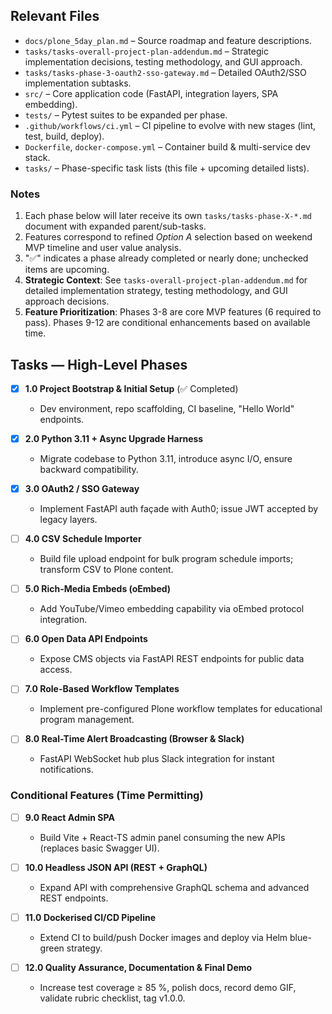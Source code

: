 ## Relevant Files

- `docs/plone_5day_plan.md` – Source roadmap and feature descriptions.
- `tasks/tasks-overall-project-plan-addendum.md` – Strategic implementation decisions, testing methodology, and GUI approach.
- `tasks/tasks-phase-3-oauth2-sso-gateway.md` – Detailed OAuth2/SSO implementation subtasks.
- `src/` – Core application code (FastAPI, integration layers, SPA embedding).
- `tests/` – Pytest suites to be expanded per phase.
- `.github/workflows/ci.yml` – CI pipeline to evolve with new stages (lint, test, build, deploy).
- `Dockerfile`, `docker-compose.yml` – Container build & multi-service dev stack.
- `tasks/` – Phase-specific task lists (this file + upcoming detailed lists).

### Notes

1. Each phase below will later receive its own `tasks/tasks-phase-X-*.md` document with expanded parent/sub-tasks.
2. Features correspond to refined *Option A* selection based on weekend MVP timeline and user value analysis.
3. "✅" indicates a phase already completed or nearly done; unchecked items are upcoming.
4. **Strategic Context**: See `tasks-overall-project-plan-addendum.md` for detailed implementation strategy, testing methodology, and GUI approach decisions.
5. **Feature Prioritization**: Phases 3-8 are core MVP features (6 required to pass). Phases 9-12 are conditional enhancements based on available time.

## Tasks — High-Level Phases

- [x] **1.0 Project Bootstrap & Initial Setup** (✅ Completed)
  - Dev environment, repo scaffolding, CI baseline, "Hello World" endpoints.

- [x] **2.0 Python 3.11 + Async Upgrade Harness**
  - Migrate codebase to Python 3.11, introduce async I/O, ensure backward compatibility.

- [x] **3.0 OAuth2 / SSO Gateway**
  - Implement FastAPI auth façade with Auth0; issue JWT accepted by legacy layers.

- [ ] **4.0 CSV Schedule Importer**
  - Build file upload endpoint for bulk program schedule imports; transform CSV to Plone content.

- [ ] **5.0 Rich-Media Embeds (oEmbed)**
  - Add YouTube/Vimeo embedding capability via oEmbed protocol integration.

- [ ] **6.0 Open Data API Endpoints**
  - Expose CMS objects via FastAPI REST endpoints for public data access.

- [ ] **7.0 Role-Based Workflow Templates**
  - Implement pre-configured Plone workflow templates for educational program management.

- [ ] **8.0 Real-Time Alert Broadcasting (Browser & Slack)**
  - FastAPI WebSocket hub plus Slack integration for instant notifications.

### **Conditional Features (Time Permitting)**

- [ ] **9.0 React Admin SPA**
  - Build Vite + React-TS admin panel consuming the new APIs (replaces basic Swagger UI).

- [ ] **10.0 Headless JSON API (REST + GraphQL)**
  - Expand API with comprehensive GraphQL schema and advanced REST endpoints.

- [ ] **11.0 Dockerised CI/CD Pipeline**
  - Extend CI to build/push Docker images and deploy via Helm blue-green strategy.

- [ ] **12.0 Quality Assurance, Documentation & Final Demo**
  - Increase test coverage ≥ 85 %, polish docs, record demo GIF, validate rubric checklist, tag v1.0.0.

